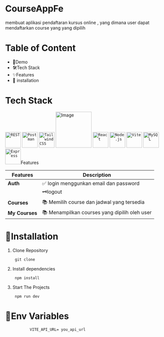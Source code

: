 # CourseAppFe
membuat aplikasi pendaftaran kursus online , yang dimana user dapat mendaftarkan course yang yang dipilih 
# Table of Content
 - 🎥Demo
 - 🛠️Tech Stack
 - ✨Features
 -  🚀 installation
 
# Tech Stack

 <div> <code><img width="50" src="https://raw.githubusercontent.com/marwin1991/profile-technology-icons/refs/heads/main/icons/rest.png" alt="REST" title="REST"/></code> <code><img width="50" src="https://raw.githubusercontent.com/marwin1991/profile-technology-icons/refs/heads/main/icons/postman.png" alt="Postman" title="Postman"/></code> <code><img width="50" src="https://raw.githubusercontent.com/marwin1991/profile-technology-icons/refs/heads/main/icons/tailwind_css.png" alt="Tailwind CSS" title="Tailwind CSS"/></code> <img src="https://miro.medium.com/v2/resize:fit:661/1*TkP2EwaX95ItAv_jGS7hSA.png" alt="Image" width="115"/> <code><img width="50" src="https://raw.githubusercontent.com/marwin1991/profile-technology-icons/refs/heads/main/icons/react.png" alt="React" title="React"/></code> <code><img width="50" src="https://raw.githubusercontent.com/marwin1991/profile-technology-icons/refs/heads/main/icons/node_js.png" alt="Node.js" title="Node.js"/></code> <code><img width="50" src="https://raw.githubusercontent.com/marwin1991/profile-technology-icons/refs/heads/main/icons/vite.png" alt="Vite" title="Vite"/></code> <code><img width="50" src="https://raw.githubusercontent.com/marwin1991/profile-technology-icons/refs/heads/main/icons/mysql.png" alt="MySQL" title="MySQL" width="80"/></code> <code><img width="50" src="https://raw.githubusercontent.com/marwin1991/profile-technology-icons/refs/heads/main/icons/express.png" alt="Express" title="Express"/></code


# Features
| Features           | Description                                  |
|--------------------|--------------------------------------------- |
| **Auth**          | ✅ login menggunkan email dan password		|
|                  	| 🗝️logout                    |                	|
| **Courses**       |📚 Memilih course dan jadwal yang tersedia                  |
| **My Courses**    | 📚 Menampilkan courses yang dipilih oleh user  


# 🚀Installation

1. Clone Repository

		git clone

2. Install dependencies
	
		npm install

3. Start The Projects

	
		npm run dev


# 🔐Env Variables
   
		   
			   VITE_API_URL= you_api_url


